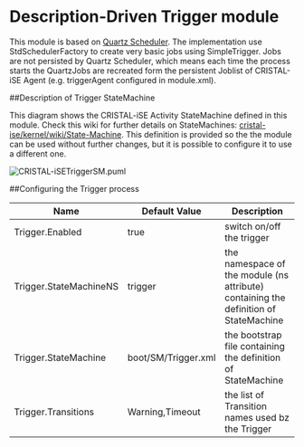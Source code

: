 # Description-Driven Trigger module

This module is based on [Quartz Scheduler](http://www.quartz-scheduler.org/). The implementation use StdSchedulerFactory to create very basic jobs using SimpleTrigger. Jobs are not persisted by Quartz Scheduler, which means each time the process starts the QuartzJobs are recreated form the persistent Joblist of CRISTAL-iSE Agent (e.g. triggerAgent configured in module.xml).

##Description of Trigger StateMachine

This diagram shows the CRISTAL-iSE Activity StateMachine defined in this module. Check this wiki for further details on StateMachines: [cristal-ise/kernel/wiki/State-Machine](https://github.com/cristal-ise/kernel/wiki/State-Machine). This definition is provided so the the module can be used without further changes, but it is possible to configure it to use a different one.

![CRISTAL-iSETriggerSM.puml](http://uml.mvnsearch.org/gist/f5a862d0bb01c192a6c34f0259f3b469)

##Configuring the Trigger process

| Name |  Default Value | Description |
|------|----------------|-------------|
| Trigger.Enabled        | true | switch on/off the trigger |
| Trigger.StateMachineNS | trigger | the namespace of the module (ns attribute) containing the definition of StateMachine |
| Trigger.StateMachine   | boot/SM/Trigger.xml | the bootstrap file containing the definition of StateMachine |
| Trigger.Transitions    | Warning,Timeout | the list of Transition names used bz the Trigger |
